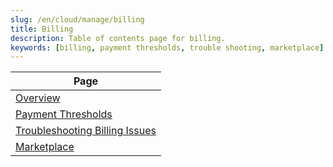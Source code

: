 ```yaml
---
slug: /en/cloud/manage/billing
title: Billing
description: Table of contents page for billing.
keywords: [billing, payment thresholds, trouble shooting, marketplace]
---
```


| Page                                                                             |
|----------------------------------------------------------------------------------|
| [Overview](/docs/en/cloud/marketplace/marketplace-billing)                       |
| [Payment Thresholds](/docs/en/cloud/billing/payment-thresholds)                  |
| [Troubleshooting Billing Issues](/docs/en/manage/troubleshooting-billing-issues) |
| [Marketplace](/docs/en/cloud/manage/)                                            |
